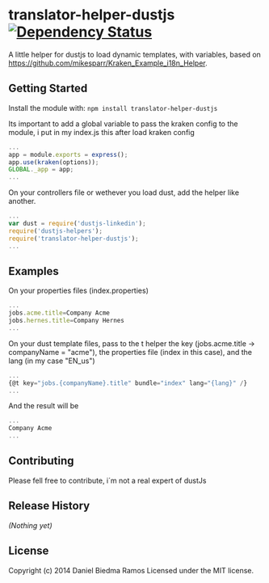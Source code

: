 # translator-helper-dustjs  [![Dependency Status](https://david-dm.org/danibram/translator-helper-dustjs.svg)](https://david-dm.org/danibram/translator-helper-dustjs)

A little helper for dustjs to load dynamic templates, with variables, based on https://github.com/mikesparr/Kraken_Example_i18n_Helper.

## Getting Started
Install the module with: `npm install translator-helper-dustjs`

Its important to add a global variable to pass the kraken config to the module, i put in my index.js this after load kraken config
```javascript
...
app = module.exports = express();
app.use(kraken(options));
GLOBAL._app = app;
...
```
On your controllers file or wethever you load dust, add the helper like another.

```javascript
...
var dust = require('dustjs-linkedin');
require('dustjs-helpers');
require('translator-helper-dustjs');
...
```


## Examples
On your properties files (index.properties)
```javascript
...
jobs.acme.title=Company Acme
jobs.hernes.title=Company Hernes
...
```

On your dust template files, pass to the t helper the key (jobs.acme.title -> companyName = "acme"), the properties file (index in this case), and the lang (in my case "EN_us")
```javascript
...
{@t key="jobs.{companyName}.title" bundle="index" lang="{lang}" /}
...
```
And the result will be
```javascript
...
Company Acme
...
```

## Contributing
Please fell free to contribute, i´m not a real expert of dustJs

## Release History
_(Nothing yet)_

## License
Copyright (c) 2014 Daniel Biedma Ramos
Licensed under the MIT license.
